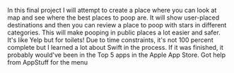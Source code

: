 In this final project I will attempt to create a place where you can look at map and see where the best places to poop are. It will show user-placed destinations and then you can review a place to poop with stars in different categories. This will make pooping in public places a lot easier and safer. It's like Yelp but for toilets! 
Due to time constraints, it's not 100 percent complete but I learned a lot about Swift in the process. If it was finished, it probably would've been in the Top 5 apps in the Apple App Store.
Got help from AppStuff for the menu
